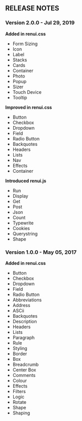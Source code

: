 ## RELEASE NOTES

### Version 2.0.0 - Jul 29, 2019
**Added in renui.css**
- Form Sizing
- Icon
- Label
- Stacks
- Cards
- Container
- Photo
- Popup
- Sizer
- Touch Device
- Tooltip

**Improved in renui.css**
- Button
- Checkbox
- Dropdown
- Field
- Radio Button
- Backquotes
- Headers
- Lists
- Nav
- Effects
- Container

**Introduced renui.js**
- Run
- Display
- Get
- Post
- Json
- Count
- Typewrite
- Cookies
- Querystring
- Shape

### Version 1.0.0 - May 05, 2017
**Added in renui.css**
- Button
- Checkbox
- Dropdown
- Field
- Radio Button
- Abbreviations
- Address
- ASCii
- Backquotes
- Description
- Headers
- Lists
- Paragraph
- Rule
- Styling
- Border
- Box
- Breadcrumb
- Center Box
- Comments
- Colour
- Effects
- Filters
- Logic
- Rotate
- Shape
- Shaping
